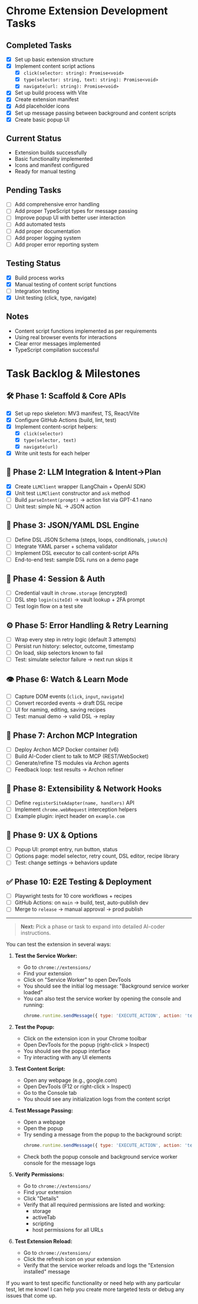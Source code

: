 # Chrome Extension Development Tasks

## Completed Tasks
- [x] Set up basic extension structure
- [x] Implement content script actions
  - [x] `click(selector: string): Promise<void>`
  - [x] `type(selector: string, text: string): Promise<void>`
  - [x] `navigate(url: string): Promise<void>`
- [x] Set up build process with Vite
- [x] Create extension manifest
- [x] Add placeholder icons
- [x] Set up message passing between background and content scripts
- [x] Create basic popup UI

## Current Status
- Extension builds successfully
- Basic functionality implemented
- Icons and manifest configured
- Ready for manual testing

## Pending Tasks
- [ ] Add comprehensive error handling
- [ ] Add proper TypeScript types for message passing
- [ ] Improve popup UI with better user interaction
- [ ] Add automated tests
- [ ] Add proper documentation
- [ ] Add proper logging system
- [ ] Add proper error reporting system

## Testing Status
- [x] Build process works
- [x] Manual testing of content script functions
- [ ] Integration testing
- [x] Unit testing (click, type, navigate)

## Notes
- Content script functions implemented as per requirements
- Using real browser events for interactions
- Clear error messages implemented
- TypeScript compilation successful

# Task Backlog & Milestones

## 🛠️ Phase 1: Scaffold & Core APIs  
- [x] Set up repo skeleton: MV3 manifest, TS, React/Vite  
- [x] Configure GitHub Actions (build, lint, test)  
- [x] Implement content-script helpers:  
  - [x] `click(selector)`  
  - [x] `type(selector, text)`  
  - [x] `navigate(url)`  
- [x] Write unit tests for each helper  

## 🔗 Phase 2: LLM Integration & Intent→Plan  
- [x] Create `LLMClient` wrapper (LangChain + OpenAI SDK)  
- [x] Unit test `LLMClient` constructor and `ask` method
- [ ] Build `parseIntent(prompt)` → action list via GPT-4.1 nano  
- [ ] Unit test: simple NL → JSON action  

## 📝 Phase 3: JSON/YAML DSL Engine  
- [ ] Define DSL JSON Schema (steps, loops, conditionals, `jsHatch`)  
- [ ] Integrate YAML parser + schema validator  
- [ ] Implement DSL executor to call content-script APIs  
- [ ] End-to-end test: sample DSL runs on a demo page  

## 🔐 Phase 4: Session & Auth  
- [ ] Credential vault in `chrome.storage` (encrypted)  
- [ ] DSL step `login(siteId)` → vault lookup + 2FA prompt  
- [ ] Test login flow on a test site  

## ⚙️ Phase 5: Error Handling & Retry Learning  
- [ ] Wrap every step in retry logic (default 3 attempts)  
- [ ] Persist run history: selector, outcome, timestamp  
- [ ] On load, skip selectors known to fail  
- [ ] Test: simulate selector failure → next run skips it  

## 👁️ Phase 6: Watch & Learn Mode  
- [ ] Capture DOM events (`click`, `input`, `navigate`)  
- [ ] Convert recorded events → draft DSL recipe  
- [ ] UI for naming, editing, saving recipes  
- [ ] Test: manual demo → valid DSL → replay  

## 🧠 Phase 7: Archon MCP Integration  
- [ ] Deploy Archon MCP Docker container (v6)  
- [ ] Build AI-Coder client to talk to MCP (REST/WebSocket)  
- [ ] Generate/refine TS modules via Archon agents  
- [ ] Feedback loop: test results → Archon refiner  

## 🔌 Phase 8: Extensibility & Network Hooks  
- [ ] Define `registerSiteAdapter(name, handlers)` API  
- [ ] Implement `chrome.webRequest` interception helpers  
- [ ] Example plugin: inject header on `example.com`  

## 🎨 Phase 9: UX & Options  
- [ ] Popup UI: prompt entry, run button, status  
- [ ] Options page: model selector, retry count, DSL editor, recipe library  
- [ ] Test: change settings → behaviors update  

## ✅ Phase 10: E2E Testing & Deployment  
- [ ] Playwright tests for 10 core workflows + recipes  
- [ ] GitHub Actions: on `main` → build, test, auto-publish dev  
- [ ] Merge to `release` → manual approval → prod publish  

---

> **Next:** Pick a phase or task to expand into detailed AI-coder instructions. 

You can test the extension in several ways:

1. **Test the Service Worker:**
   - Go to `chrome://extensions/`
   - Find your extension
   - Click on "Service Worker" to open DevTools
   - You should see the initial log message: "Background service worker loaded"
   - You can also test the service worker by opening the console and running:
     ```javascript
     chrome.runtime.sendMessage({ type: 'EXECUTE_ACTION', action: 'test' });
     ```

2. **Test the Popup:**
   - Click on the extension icon in your Chrome toolbar
   - Open DevTools for the popup (right-click > Inspect)
   - You should see the popup interface
   - Try interacting with any UI elements

3. **Test Content Script:**
   - Open any webpage (e.g., google.com)
   - Open DevTools (F12 or right-click > Inspect)
   - Go to the Console tab
   - You should see any initialization logs from the content script

4. **Test Message Passing:**
   - Open a webpage
   - Open the popup
   - Try sending a message from the popup to the background script:
     ```javascript
     chrome.runtime.sendMessage({ type: 'EXECUTE_ACTION', action: 'test' });
     ```
   - Check both the popup console and background service worker console for the message logs

5. **Verify Permissions:**
   - Go to `chrome://extensions/`
   - Find your extension
   - Click "Details"
   - Verify that all required permissions are listed and working:
     - storage
     - activeTab
     - scripting
     - host permissions for all URLs

6. **Test Extension Reload:**
   - Go to `chrome://extensions/`
   - Click the refresh icon on your extension
   - Verify that the service worker reloads and logs the "Extension installed" message

If you want to test specific functionality or need help with any particular test, let me know! I can help you create more targeted tests or debug any issues that come up. 